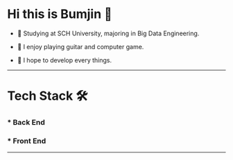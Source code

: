 # Hi this is Bumjin 👋

- 🌱 Studying at SCH University, majoring in Big Data Engineering.

- 💬 I enjoy playing guitar and computer game.

- 🚀 I hope to develop every things.
  
  
------
# Tech Stack 🛠

### * Back End

### * Front End

------
<!--
**jobumjin/jobumjin** is a ✨ _special_ ✨ repository because its `README.md` (this file) appears on your GitHub profile.

Here are some ideas to get you started:

- 🔭 I’m currently working on ...
- 🌱 I’m currently learning ...
- 👯 I’m looking to collaborate on ...
- 🤔 I’m looking for help with ...
- 💬 Ask me about ...
- 📫 How to reach me: ...
- 😄 Pronouns: ...
- ⚡ Fun fact: ...
-->
